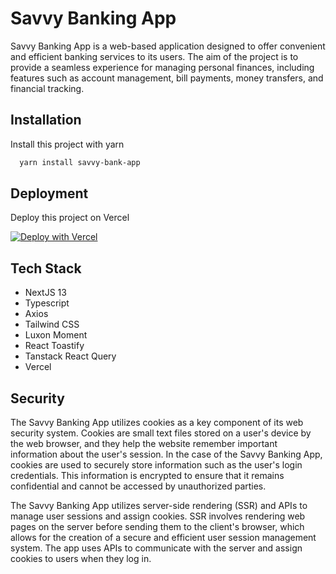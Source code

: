 
# Savvy Banking App

Savvy Banking App is a web-based application designed to offer convenient and efficient banking services to its users. The aim of the project is to provide a seamless experience for managing personal finances, including features such as account management, bill payments, money transfers, and financial tracking. 




## Installation

Install this project with yarn

```bash
  yarn install savvy-bank-app

```
    
## Deployment

Deploy this project on Vercel

[![Deploy with Vercel](https://vercel.com/button)](https://vercel.com/new/clone?repository-url=https%3A%2F%2Fgithub.com%2Ffirdisml%2Fsavvy-bank-app)

## Tech Stack

- NextJS 13
- Typescript
- Axios
- Tailwind CSS
- Luxon Moment
- React Toastify
- Tanstack React Query
- Vercel


## Security

The Savvy Banking App utilizes cookies as a key component of its web security system. Cookies are small text files stored on a user's device by the web browser, and they help the website remember important information about the user's session. In the case of the Savvy Banking App, cookies are used to securely store information such as the user's login credentials. This information is encrypted to ensure that it remains confidential and cannot be accessed by unauthorized parties.

The Savvy Banking App utilizes server-side rendering (SSR) and APIs to manage user sessions and assign cookies. SSR involves rendering web pages on the server before sending them to the client's browser, which allows for the creation of a secure and efficient user session management system. The app uses APIs to communicate with the server and assign cookies to users when they log in. 
